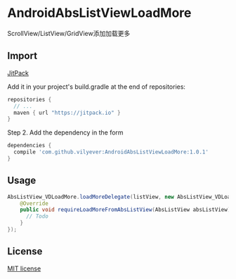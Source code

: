 # AndroidAbsListViewLoadMore
ScrollView/ListView/GridView添加加载更多

## Import
[JitPack](https://jitpack.io/)

Add it in your project's build.gradle at the end of repositories:

```gradle
repositories {
  // ...
  maven { url "https://jitpack.io" }
}
```

Step 2. Add the dependency in the form

```gradle
dependencies {
  compile 'com.github.vilyever:AndroidAbsListViewLoadMore:1.0.1'
}
```

## Usage
```java
AbsListView_VDLoadMore.loadMoreDelegate(listView, new AbsListView_VDLoadMore.LoadMoreDelegate() {
    @Override
    public void requireLoadMoreFromAbsListView(AbsListView absListView) {
      // Todo
    }
});

```
## License

[MIT license](LICENSE)

